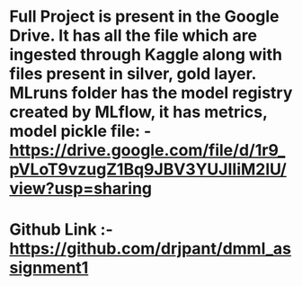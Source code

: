 # Full Project is present in the Google Drive. It has all the file which are ingested through Kaggle along with files present in silver, gold layer. MLruns folder has the model registry created by MLflow, it has metrics, model pickle file: - https://drive.google.com/file/d/1r9_pVLoT9vzugZ1Bq9JBV3YUJIIiM2lU/view?usp=sharing


# Github Link :- https://github.com/drjpant/dmml_assignment1
